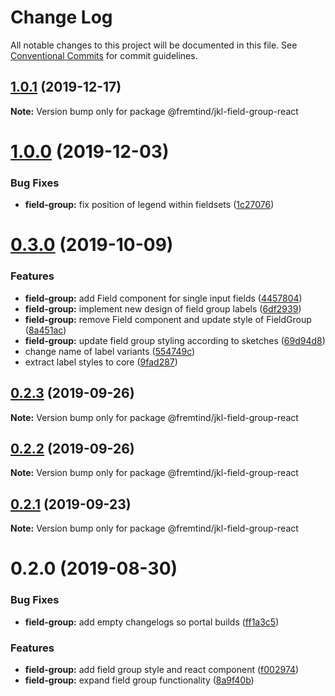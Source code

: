 # Change Log

All notable changes to this project will be documented in this file.
See [Conventional Commits](https://conventionalcommits.org) for commit guidelines.

## [1.0.1](https://github.com/fremtind/jokul/compare/@fremtind/jkl-field-group-react@1.0.0...@fremtind/jkl-field-group-react@1.0.1) (2019-12-17)

**Note:** Version bump only for package @fremtind/jkl-field-group-react





# [1.0.0](https://github.com/fremtind/jokul/compare/@fremtind/jkl-field-group-react@0.3.0...@fremtind/jkl-field-group-react@1.0.0) (2019-12-03)


### Bug Fixes

* **field-group:** fix position of legend within fieldsets ([1c27076](https://github.com/fremtind/jokul/commit/1c2707658a9fd3eaef75f3635edc98e180cb13a7))





# [0.3.0](https://github.com/fremtind/jokul/compare/@fremtind/jkl-field-group-react@0.2.3...@fremtind/jkl-field-group-react@0.3.0) (2019-10-09)


### Features

* **field-group:** add Field component for single input fields ([4457804](https://github.com/fremtind/jokul/commit/4457804))
* **field-group:** implement new design of field group labels ([6df2939](https://github.com/fremtind/jokul/commit/6df2939))
* **field-group:** remove Field component and update style of FieldGroup ([8a451ac](https://github.com/fremtind/jokul/commit/8a451ac))
* **field-group:** update field group styling according to sketches ([69d94d8](https://github.com/fremtind/jokul/commit/69d94d8))
* change name of label variants ([554749c](https://github.com/fremtind/jokul/commit/554749c))
* extract label styles to core ([9fad287](https://github.com/fremtind/jokul/commit/9fad287))





## [0.2.3](https://github.com/fremtind/jokul/compare/@fremtind/jkl-field-group-react@0.2.2...@fremtind/jkl-field-group-react@0.2.3) (2019-09-26)

**Note:** Version bump only for package @fremtind/jkl-field-group-react





## [0.2.2](https://github.com/fremtind/jokul/compare/@fremtind/jkl-field-group-react@0.2.1...@fremtind/jkl-field-group-react@0.2.2) (2019-09-26)

**Note:** Version bump only for package @fremtind/jkl-field-group-react





## [0.2.1](https://github.com/fremtind/jokul/compare/@fremtind/jkl-field-group-react@0.2.0...@fremtind/jkl-field-group-react@0.2.1) (2019-09-23)

**Note:** Version bump only for package @fremtind/jkl-field-group-react





# 0.2.0 (2019-08-30)


### Bug Fixes

* **field-group:** add empty changelogs so portal builds ([ff1a3c5](https://github.com/fremtind/jokul/commit/ff1a3c5))


### Features

* **field-group:** add field group style and react component ([f002974](https://github.com/fremtind/jokul/commit/f002974))
* **field-group:** expand field group functionality ([8a9f40b](https://github.com/fremtind/jokul/commit/8a9f40b))
